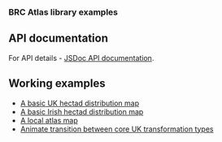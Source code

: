 ### BRC Atlas library examples

## API documentation
For API details - [JSDoc API documentation](https://biologicalrecordscentre.github.io/brc-atlas/api/).

## Working examples
- [A basic UK hectad distribution map](example-1.html)
- [A basic Irish hectad distribution map](example-3.html)
- [A local atlas map](example-4.html)
- [Animate transition between core UK transformation types](example-2.html)